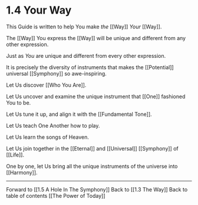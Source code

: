# 1.4 Your Way
This Guide is written to help You make _the_ [[Way]] _Your_ [[Way]]. 

The [[Way]] You express the [[Way]] will be unique and different from any other expression. 

Just as _You_ are unique and different from every other expression.  

It is precisely the diversity of instruments that makes the [[Potential]] universal [[Symphony]] so awe-inspiring. 

Let Us discover [[Who You Are]]. 

Let Us uncover and examine the unique instrument that [[One]] fashioned You to be. 

Let Us tune it up, and align it with the [[Fundamental Tone]]. 

Let Us teach One Another how to play. 

Let Us learn the songs of Heaven. 

Let Us join together in the [[Eternal]] and [[Universal]] [[Symphony]] of [[Life]]. 

One by one, let Us bring all the unique instruments of the universe into [[Harmony]]. 

___

Forward to [[1.5 A Hole In The Symphony]]
Back to [[1.3 The Way]]
Back to table of contents [[The Power of Today]]